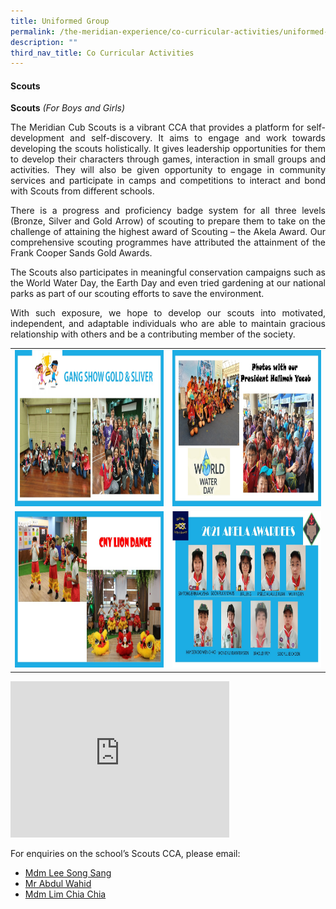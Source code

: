 ```yaml
---
title: Uniformed Group
permalink: /the-meridian-experience/co-curricular-activities/uniformed-group/
description: ""
third_nav_title: Co Curricular Activities
---
```

#### Scouts


**Scouts** _(For Boys and Girls)_

<p align = "justify">The Meridian Cub Scouts is a vibrant CCA that provides a platform for self-development and self-discovery. It aims to engage and work towards developing the scouts holistically. It gives leadership opportunities for them to develop their characters through games, interaction in small groups and activities. They will also be given opportunity to engage in community services and participate in camps and competitions to interact and bond with Scouts from different schools.</p>

<p align = "justify">There is a progress and proficiency badge system for all three levels (Bronze, Silver and Gold Arrow) of scouting to prepare them to take on the challenge of attaining the highest award of Scouting – the Akela Award. Our comprehensive scouting programmes have attributed the attainment of the Frank Cooper Sands Gold Awards.</p>

<p align = "justify">The Scouts also participates in meaningful conservation campaigns such as the World Water Day, the Earth Day and even tried gardening at our national parks as part of our scouting efforts to save the environment.</p>

<p align = "justify">With such exposure, we hope to develop our scouts into motivated, independent, and adaptable individuals who are able to maintain gracious relationship with others and be a contributing member of the society.</p>

<table style="width:100%">

  <tr>
    <td><img src="/images/The%20Meridian%20Experience/Co%20Curricular%20Activities/Uniformed%20Group/Scouts/S1.jpg" style="width:350px;height:250px;float:center"></td>
    <td><img src="/images/The%20Meridian%20Experience/Co%20Curricular%20Activities/Uniformed%20Group/Scouts/S2.jpg" style="width:350px;height:250px;float:center"></td>
	</tr>
	<tr>
    <td><img src="/images/The%20Meridian%20Experience/Co%20Curricular%20Activities/Uniformed%20Group/Scouts/S3.jpg" style="width:350px;height:250px;float:center"></td>
    <td><img src="/images/The%20Meridian%20Experience/Co%20Curricular%20Activities/Uniformed%20Group/Scouts/S4.jpg" style="width:350px;height:250px;float:center"></td>
	</tr>
	
</table>

<iframe width="350" height="250" src="https://www.youtube.com/embed/1Eg-gxwyJgQ" title="YouTube video player" frameborder="0" allow="accelerometer; autoplay; clipboard-write; encrypted-media; gyroscope; picture-in-picture; web-share" allowfullscreen></iframe>

For enquiries on the school’s Scouts CCA, please email:<br>
<ul>
<li><a href="mailto:lee_song_sang@moe.edu.sg ">Mdm Lee Song Sang</a></li>
<li><a href="mailto:abdul_wahid_abdul_wahab@moe.edu.sg">Mr Abdul Wahid</a></li>
<li><a href="mailto:wong_mau_tan_peony@moe.edu.sg">Mdm Lim Chia Chia</a></li>
</ul>